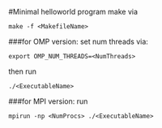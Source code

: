 #Minimal helloworld program
make via
```
make -f <MakefileName>
```
###for OMP version:
set num threads via:
```
export OMP_NUM_THREADS=<NumThreads>
```
then run
```
./<ExecutableName>
```
###for MPI version:
run
```
mpirun -np <NumProcs> ./<ExecutableName>
```
